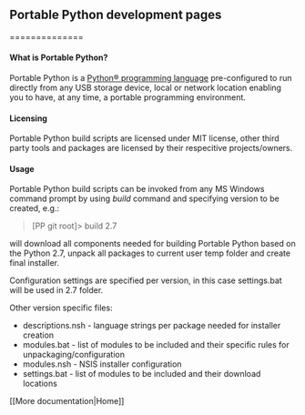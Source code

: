 ## Portable Python development pages
==============

#### What is Portable Python?
Portable Python is a [Python® programming language](http://Python.org/ "Python® programming language") pre-configured to run directly from any USB storage device, local or network location enabling you to have, at any time, a portable programming environment. 

#### Licensing
Portable Python build scripts are licensed under MIT license, other third party tools and packages are licensed by their respecitive projects/owners.

#### Usage
Portable Python build scripts can be invoked from any MS Windows command prompt by using *build* command and specifying version to be created, e.g.:

> [PP git root]> build 2.7 

will download all components needed for building Portable Python based on the Python 2.7, unpack all packages to current user temp folder and create final installer.

Configuration settings are specified per version, in this case settings.bat will be used in 2.7 folder.

Other version specific files:
 * descriptions.nsh - language strings per package needed for installer creation
 * modules.bat - list of modules to be included and their specific rules for unpackaging/configuration
 * modules.nsh - NSIS installer configuration
 * settings.bat - list of modules to be included and their download locations

[[More documentation|Home]] 


